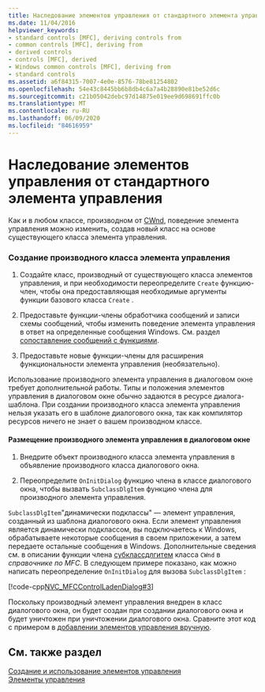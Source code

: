 ```yaml
---
title: Наследование элементов управления от стандартного элемента управления
ms.date: 11/04/2016
helpviewer_keywords:
- standard controls [MFC], deriving controls from
- common controls [MFC], deriving from
- derived controls
- controls [MFC], derived
- Windows common controls [MFC], deriving from
- standard controls
ms.assetid: a6f84315-7007-4e0e-8576-78be81254802
ms.openlocfilehash: 54e43c8445bb6b8db4c6a7a4b28890e81be52d6c
ms.sourcegitcommit: c21b05042debc97d14875e019ee9d698691ffc0b
ms.translationtype: MT
ms.contentlocale: ru-RU
ms.lasthandoff: 06/09/2020
ms.locfileid: "84616959"
---
```

# <a name="deriving-controls-from-a-standard-control"></a>Наследование элементов управления от стандартного элемента управления

Как и в любом классе, производном от [CWnd](reference/cwnd-class.md), поведение элемента управления можно изменить, создав новый класс на основе существующего класса элемента управления.

### <a name="to-create-a-derived-control-class"></a>Создание производного класса элемента управления

1. Создайте класс, производный от существующего класса элементов управления, и при необходимости переопределите `Create` функцию-член, чтобы она предоставляющая необходимые аргументы функции базового класса `Create` .

1. Предоставьте функции-члены обработчика сообщений и записи схемы сообщений, чтобы изменить поведение элемента управления в ответ на определенные сообщения Windows. См. раздел [сопоставление сообщений с функциями](reference/mapping-messages-to-functions.md).

1. Предоставьте новые функции-члены для расширения функциональности элемента управления (необязательно).

Использование производного элемента управления в диалоговом окне требует дополнительной работы. Типы и положения элементов управления в диалоговом окне обычно задаются в ресурсе диалога-шаблона. При создании производного класса элемента управления нельзя указать его в шаблоне диалогового окна, так как компилятор ресурсов ничего не знает о вашем производном классе.

#### <a name="to-place-your-derived-control-in-a-dialog-box"></a>Размещение производного элемента управления в диалоговом окне

1. Внедрите объект производного класса элемента управления в объявление производного класса диалогового окна.

1. Переопределите `OnInitDialog` функцию члена в классе диалогового окна, чтобы вызвать `SubclassDlgItem` функцию члена для производного элемента управления.

`SubclassDlgItem`"динамически подклассы" — элемент управления, созданный из шаблона диалогового окна. Если элемент управления является динамически подклассом, вы подключаетесь к Windows, обрабатываете некоторые сообщения в своем приложении, а затем передаете остальные сообщения в Windows. Дополнительные сведения см. в описании функции члена [субклассдлгитем](reference/cwnd-class.md#subclassdlgitem) класса `CWnd` в *справочнике по MFC*. В следующем примере показано, как можно написать переопределение `OnInitDialog` для вызова `SubclassDlgItem` :

[!code-cpp[NVC_MFCControlLadenDialog#3](codesnippet/cpp/deriving-controls-from-a-standard-control_1.cpp)]

Поскольку производный элемент управления внедрен в класс диалогового окна, он будет создан при создании диалогового окна и будет уничтожен при уничтожении диалогового окна. Сравните этот код с примером в [добавлении элементов управления вручную](adding-controls-by-hand.md).

## <a name="see-also"></a>См. также раздел

[Создание и использование элементов управления](making-and-using-controls.md)<br/>
[Элементы управления](controls-mfc.md)
